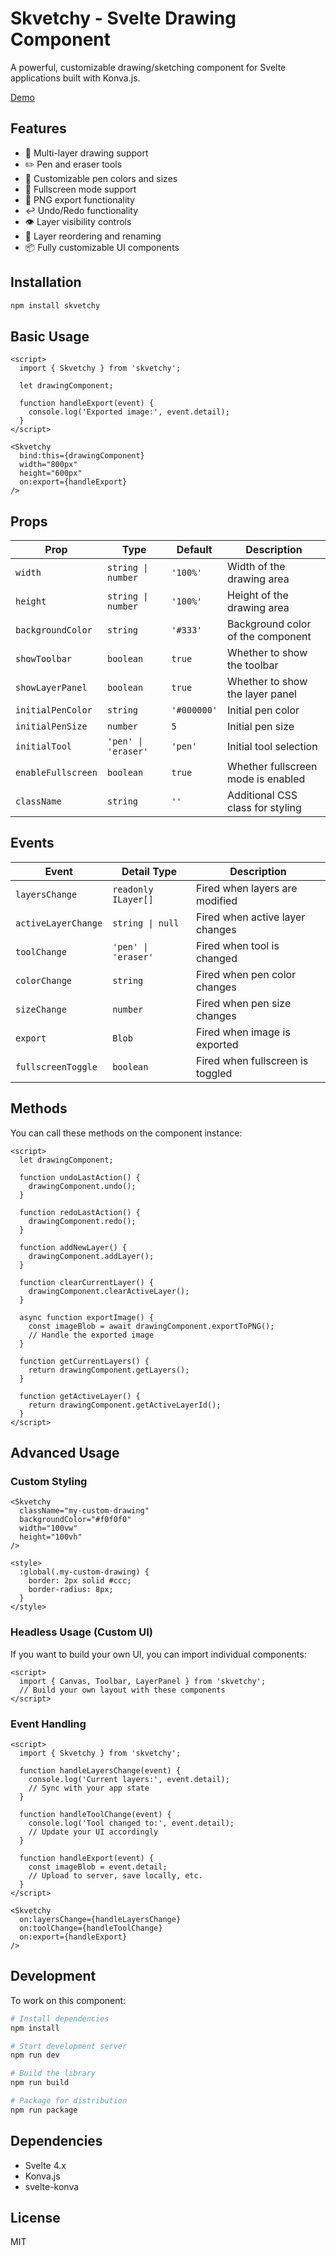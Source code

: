 # Skvetchy - Svelte Drawing Component

A powerful, customizable drawing/sketching component for Svelte applications built with Konva.js.

[Demo](https://JonathanHarford.github.io/skvetchy)

## Features

- 🎨 Multi-layer drawing support
- ✏️ Pen and eraser tools
- 🎯 Customizable pen colors and sizes
- 📱 Fullscreen mode support
- 💾 PNG export functionality
- ↩️ Undo/Redo functionality
- 👁️ Layer visibility controls
- 🔄 Layer reordering and renaming
- 📦 Fully customizable UI components

## Installation

```bash
npm install skvetchy
```

## Basic Usage

```svelte
<script>
  import { Skvetchy } from 'skvetchy';
  
  let drawingComponent;
  
  function handleExport(event) {
    console.log('Exported image:', event.detail);
  }
</script>

<Skvetchy
  bind:this={drawingComponent}
  width="800px"
  height="600px"
  on:export={handleExport}
/>
```

## Props

| Prop | Type | Default | Description |
|------|------|---------|-------------|
| `width` | `string \| number` | `'100%'` | Width of the drawing area |
| `height` | `string \| number` | `'100%'` | Height of the drawing area |
| `backgroundColor` | `string` | `'#333'` | Background color of the component |
| `showToolbar` | `boolean` | `true` | Whether to show the toolbar |
| `showLayerPanel` | `boolean` | `true` | Whether to show the layer panel |
| `initialPenColor` | `string` | `'#000000'` | Initial pen color |
| `initialPenSize` | `number` | `5` | Initial pen size |
| `initialTool` | `'pen' \| 'eraser'` | `'pen'` | Initial tool selection |
| `enableFullscreen` | `boolean` | `true` | Whether fullscreen mode is enabled |
| `className` | `string` | `''` | Additional CSS class for styling |

## Events

| Event | Detail Type | Description |
|-------|-------------|-------------|
| `layersChange` | `readonly ILayer[]` | Fired when layers are modified |
| `activeLayerChange` | `string \| null` | Fired when active layer changes |
| `toolChange` | `'pen' \| 'eraser'` | Fired when tool is changed |
| `colorChange` | `string` | Fired when pen color changes |
| `sizeChange` | `number` | Fired when pen size changes |
| `export` | `Blob` | Fired when image is exported |
| `fullscreenToggle` | `boolean` | Fired when fullscreen is toggled |

## Methods

You can call these methods on the component instance:

```svelte
<script>
  let drawingComponent;
  
  function undoLastAction() {
    drawingComponent.undo();
  }
  
  function redoLastAction() {
    drawingComponent.redo();
  }
  
  function addNewLayer() {
    drawingComponent.addLayer();
  }
  
  function clearCurrentLayer() {
    drawingComponent.clearActiveLayer();
  }
  
  async function exportImage() {
    const imageBlob = await drawingComponent.exportToPNG();
    // Handle the exported image
  }
  
  function getCurrentLayers() {
    return drawingComponent.getLayers();
  }
  
  function getActiveLayer() {
    return drawingComponent.getActiveLayerId();
  }
</script>
```

## Advanced Usage

### Custom Styling

```svelte
<Skvetchy
  className="my-custom-drawing"
  backgroundColor="#f0f0f0"
  width="100vw"
  height="100vh"
/>

<style>
  :global(.my-custom-drawing) {
    border: 2px solid #ccc;
    border-radius: 8px;
  }
</style>
```

### Headless Usage (Custom UI)

If you want to build your own UI, you can import individual components:

```svelte
<script>
  import { Canvas, Toolbar, LayerPanel } from 'skvetchy';
  // Build your own layout with these components
</script>
```

### Event Handling

```svelte
<script>
  import { Skvetchy } from 'skvetchy';
  
  function handleLayersChange(event) {
    console.log('Current layers:', event.detail);
    // Sync with your app state
  }
  
  function handleToolChange(event) {
    console.log('Tool changed to:', event.detail);
    // Update your UI accordingly
  }
  
  function handleExport(event) {
    const imageBlob = event.detail;
    // Upload to server, save locally, etc.
  }
</script>

<Skvetchy
  on:layersChange={handleLayersChange}
  on:toolChange={handleToolChange}
  on:export={handleExport}
/>
```

## Development

To work on this component:

```bash
# Install dependencies
npm install

# Start development server
npm run dev

# Build the library
npm run build

# Package for distribution
npm run package
```

## Dependencies

- Svelte 4.x
- Konva.js
- svelte-konva

## License

MIT
